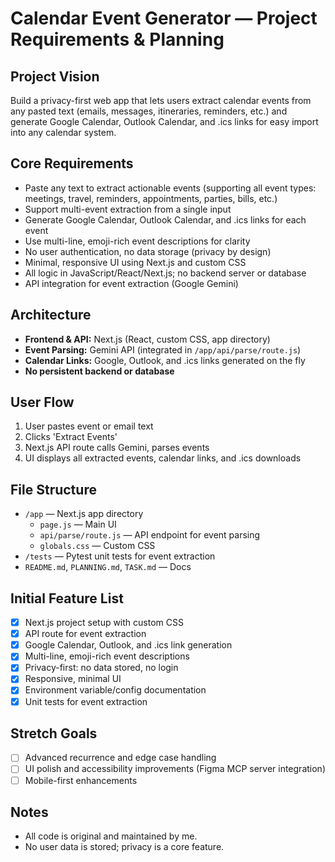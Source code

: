 # Calendar Event Generator — Project Requirements & Planning

## Project Vision
Build a privacy-first web app that lets users extract calendar events from any pasted text (emails, messages, itineraries, reminders, etc.) and generate Google Calendar, Outlook Calendar, and .ics links for easy import into any calendar system.

## Core Requirements
- Paste any text to extract actionable events (supporting all event types: meetings, travel, reminders, appointments, parties, bills, etc.)
- Support multi-event extraction from a single input
- Generate Google Calendar, Outlook Calendar, and .ics links for each event
- Use multi-line, emoji-rich event descriptions for clarity
- No user authentication, no data storage (privacy by design)
- Minimal, responsive UI using Next.js and custom CSS
- All logic in JavaScript/React/Next.js; no backend server or database
- API integration for event extraction (Google Gemini)

## Architecture
- **Frontend & API:** Next.js (React, custom CSS, app directory)
- **Event Parsing:** Gemini API (integrated in `/app/api/parse/route.js`)
- **Calendar Links:** Google, Outlook, and .ics links generated on the fly
- **No persistent backend or database**

## User Flow
1. User pastes event or email text
2. Clicks 'Extract Events'
3. Next.js API route calls Gemini, parses events
4. UI displays all extracted events, calendar links, and .ics downloads

## File Structure
- `/app` — Next.js app directory
  - `page.js` — Main UI
  - `api/parse/route.js` — API endpoint for event parsing
  - `globals.css` — Custom CSS
- `/tests` — Pytest unit tests for event extraction
- `README.md`, `PLANNING.md`, `TASK.md` — Docs

## Initial Feature List
- [x] Next.js project setup with custom CSS
- [x] API route for event extraction
- [x] Google Calendar, Outlook, and .ics link generation
- [x] Multi-line, emoji-rich event descriptions
- [x] Privacy-first: no data stored, no login
- [x] Responsive, minimal UI
- [x] Environment variable/config documentation
- [x] Unit tests for event extraction

## Stretch Goals
- [ ] Advanced recurrence and edge case handling
- [ ] UI polish and accessibility improvements (Figma MCP server integration)
- [ ] Mobile-first enhancements

## Notes
- All code is original and maintained by me.
- No user data is stored; privacy is a core feature.
